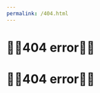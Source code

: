 ```yaml
---
permalink: /404.html
---
```


<html>
  <head>
    <meta charset="utf-8">
    <title>🍼Error Page🍼</title>
  </head>
  <body>
    <h1>🍼🍼404 error🍼🍼</h1>
    <h1>🍼🍼404 error🍼🍼</h1>
  </body>
</html>
